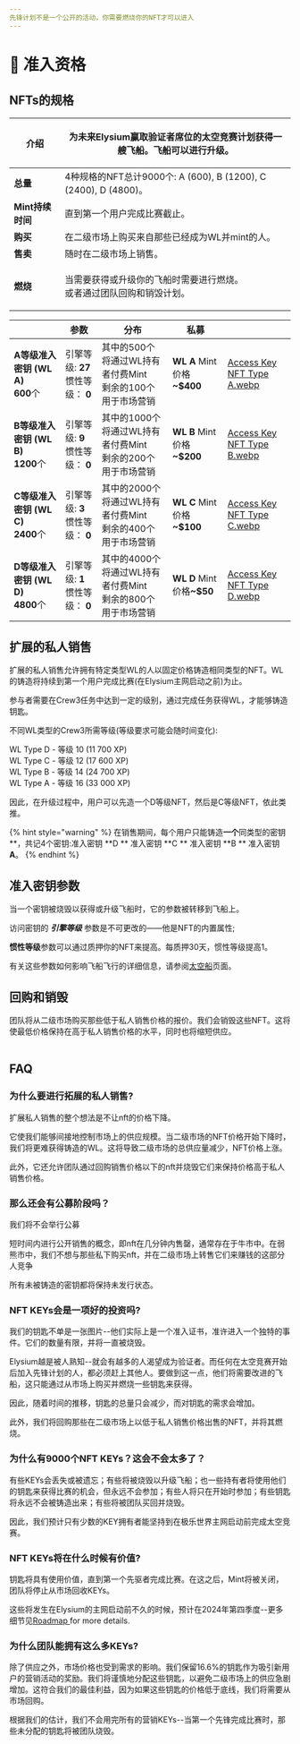 ```yaml
---
先锋计划不是一个公开的活动，你需要燃烧你的NFT才可以进入
---
```


# 🔑 准入资格

## NFTs的规格

| **介绍**         | <p>为未来Elysium赢取验证者席位的太空竞赛计划获得一艘飞船。飞船可以进行升级。</p>   |
|----------------|---------------------------------------------------|
| **总量**         | 4种规格的NFT总计9000个: A (600), B (1200), C (2400), D (4800)。 |
| **Mint持续时间**  | 直到第一个用户完成比赛截止。                                    |
| **购买**         | 在二级市场上购买来自那些已经成为WL并mint的人。                        |
| **售卖**         | 随时在二级市场上销售。                                       |
| **燃烧**         | <p>当需要获得或升级你的飞船时需要进行燃烧。<br>或者通过团队回购和销毁计划。</p>     |

<table data-card-size="large" data-view="cards">
<thead><tr><th></th>
<th>参数</th>
<th>分布</th>
<th>私募</th>
<th data-hidden data-card-cover data-type="files"></th></tr></thead>
<tbody>
<tr>
<td><strong>A等级准入密钥 (WL A)</strong><br><strong></strong>
<strong>600</strong>个</td><td>引擎等级: <strong>27</strong>
<br><strong></strong>惯性等级： <strong>0</strong></td>
<td>其中的500个将通过WL持有者付费Mint<br>剩余的100个用于市场营销</td><td><strong>WL A </strong>Mint价格<strong>~$400</strong></td><td><a href="../.gitbook/assets/Access Key NFT Type A.webp">Access Key NFT Type A.webp</a></td>
</tr>
<tr>
<td><strong>B等级准入密钥 (WL B)</strong><br><strong></strong><strong>1200</strong>个</td>
<td>引擎等级: <strong>9</strong><br><strong></strong>惯性等级： <strong>0</strong></td>
<td>其中的1000个将通过WL持有者付费Mint<br>剩余的200个用于市场营销</td>
<td><strong>WL B </strong>Mint价格<strong>~$200</strong></td>
<td><a href="../.gitbook/assets/Access Key NFT Type B.webp">Access Key NFT Type B.webp</a></td></tr>
<tr>
<td><strong>C等级准入密钥 (WL C)</strong><br><strong></strong><strong>2400</strong>个</td>
<td>引擎等级: <strong>3</strong><br><strong></strong>惯性等级： <strong>0</strong></td>
<td>其中的2000个将通过WL持有者付费Mint<br>剩余的400个用于市场营销</td>
<td><strong>WL C </strong>Mint价格<strong>~$100</strong></td>
<td><a href="../.gitbook/assets/Access Key NFT Type C.webp">Access Key NFT Type C.webp</a></td>
</tr>
<tr>
<td><strong>D等级准入密钥 (WL D)</strong><br><strong></strong><strong>4800</strong>个</td>
<td>引擎等级: <strong>1</strong><br><strong></strong>惯性等级： <strong>0</strong></td>
<td>其中的4000个将通过WL持有者付费Mint<br>剩余的800个用于市场营销</td>
<td><strong>WL D </strong>Mint价格<strong>~$50</strong></td>
<td><a href="../.gitbook/assets/Access Key NFT Type D.webp">Access Key NFT Type D.webp</a></td>
</tr>
</tbody>
</table>

## 扩展的私人销售

扩展的私人销售允许拥有特定类型WL的人以固定价格铸造相同类型的NFT。WL的铸造将持续到第一个用户完成比赛(在Elysium主网启动之前)为止。

参与者需要在Crew3任务中达到一定的级别，通过完成任务获得WL，才能够铸造钥匙。

不同WL类型的Crew3所需等级(等级要求可能会随时间变化):

WL Type D - 等级 10 (11 700 XP)\
WL Type C - 等级 12 (17 600 XP)\
WL Type B - 等级 14 (24 700 XP)\
WL Type A - 等级 16 (33 000 XP)

因此，在升级过程中，用户可以先造一个D等级NFT，然后是C等级NFT，依此类推。

{% hint style="warning" %}
在销售期间，每个用户只能铸造**一个**同类型的密钥**，共记4个密钥:准入密钥 **D ** 准入密钥 **C ** 准入密钥 **B ** 准入密钥 **A**。
{% endhint %}

## 准入密钥参数

当一个密钥被烧毁以获得或升级飞船时，它的参数被转移到飞船上。

访问密钥的 _**引擎等级**_ 参数是不可更改的——他是NFT的内置属性;

**惯性等级**参数可以通过质押你的NFT来提高。每质押30天，惯性等级提高1。

有关这些参数如何影响飞船飞行的详细信息，请参阅[太空船](太空船.md)页面。

## 回购和销毁

团队将从二级市场购买那些低于私人销售价格的报价。我们会销毁这些NFT。这将使最低价格保持在高于私人销售价格的水平，同时也将缩短供应。

|   |
| - |

## FAQ

### **为什么要进行拓展的私人销售?**

扩展私人销售的整个想法是不让nft的价格下降。

它使我们能够间接地控制市场上的供应规模。当二级市场的NFT价格开始下降时，我们将更难获得铸造的WL。这将导致二级市场的总供应量减少，NFT价格上涨。

此外，它还允许团队通过回购销售价格以下的nft并烧毁它们来保持价格高于私人销售价格。

### 那么还会有公募阶段吗？

我们将不会举行公募&#x20;

短时间内进行公开销售的概念，即nft在几分钟内售罄，通常存在于牛市中。在弱熊市中，我们不想与那些私下购买nft，并在二级市场上转售它们来赚钱的这部分人竞争

所有未被铸造的密钥都将保持未发行状态。

### NFT KEYs会是一项好的投资吗?

我们的钥匙不单是一张图片--他们实际上是一个准入证书，准许进入一个独特的事件。它们的数量有限，并将一直被烧毁。

Elysium越是被人熟知--就会有越多的人渴望成为验证者。而任何在太空竞赛开始后加入先锋计划的人，都必须赶上其他人。要做到这一点，他们将需要改进的飞船，这只能通过从市场上购买并燃烧一些钥匙来获得。

因此，随着时间的推移，钥匙的总量只会减少，而对钥匙的需求会增加。

此外，我们将回购那些在二级市场上以低于私人销售价格出售的NFT，并将其燃烧。

### 为什么有9000个NFT KEYs？这会不会太多了？ <a href="#2768" id="2768"></a>

有些KEYs会丢失或被遗忘；有些将被烧毁以升级飞船；也一些持有者将使用他们的钥匙来获得比赛的机会，但永远不会参加；有些人将只在开始时参加；有些钥匙将永远不会被铸造出来；有些将被团队买回并烧毁。

因此，我们预计只有少数的KEY拥有者能坚持到在极乐世界主网启动前完成太空竞赛。

### NFT KEYs将在什么时候有价值?

钥匙将具有使用价值，直到第一个先驱者完成比赛。在这之后，Mint将被关闭，团队将停止从市场回收KEYs。

这些将发生在Elysium的主网启动前不久的时候，预计在2024年第四季度--更多细节见[Roadmap ](../introduction/roadmap.md)for more details.&#x20;

### 为什么团队能拥有这么多KEYs?

除了供应之外，市场价格也受到需求的影响。我们保留16.6%的钥匙作为吸引新用户的营销活动的奖励。我们将谨慎地分配这些钥匙，以避免二级市场上的供应急剧增加。这符合我们的最佳利益，因为如果这些钥匙的价格低于底线，我们将需要从市场回购。

根据我们的估计，我们不会用完所有的营销KEYs--当第一个先锋完成比赛时，那些未分配的钥匙将被团队烧毁。

